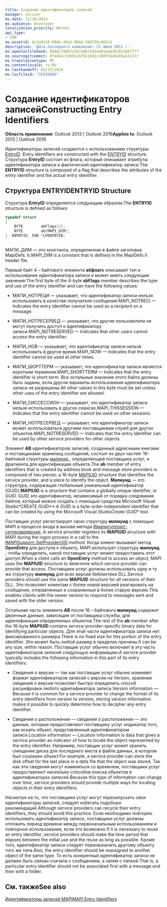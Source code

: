 ```yaml
---
title: Создание идентификаторов записей
manager: soliver
ms.date: 11/16/2014
ms.audience: Developer
localization_priority: Normal
api_type:
- COM
ms.assetid: bc2a9116-948e-4da3-96b8-26d73bcd63c4
description: 'Дата последнего изменения: 23 июля 2011 г.'
ms.openlocfilehash: 8d48c2584fa5b7e862102e401ea8165821607f77
ms.sourcegitcommit: 8fe462c32b91c87911942c188f3445e85a54137c
ms.translationtype: MT
ms.contentlocale: ru-RU
ms.lasthandoff: 04/23/2019
ms.locfileid: "32335093"
---
```

# <a name="constructing-entry-identifiers"></a><span data-ttu-id="89365-103">Создание идентификаторов записей</span><span class="sxs-lookup"><span data-stu-id="89365-103">Constructing Entry Identifiers</span></span>

  
  
<span data-ttu-id="89365-104">**Область применения**: Outlook 2013 | Outlook 2016</span><span class="sxs-lookup"><span data-stu-id="89365-104">**Applies to**: Outlook 2013 | Outlook 2016</span></span> 
  
<span data-ttu-id="89365-105">Идентификаторы записей создаются с использованием структуры [EntryID](entryid.md) .</span><span class="sxs-lookup"><span data-stu-id="89365-105">Entry identifiers are constructed with the [ENTRYID](entryid.md) structure.</span></span> <span data-ttu-id="89365-106">Структура **EntryID** состоит из флага, который описывает атрибуты идентификатора записи и фактический идентификатор записи.</span><span class="sxs-lookup"><span data-stu-id="89365-106">The **ENTRYID** structure is composed of a flag that describes the attributes of the entry identifier and the actual entry identifier.</span></span> 
  
## <a name="entryid-structure"></a><span data-ttu-id="89365-107">Структура ENTRYID</span><span class="sxs-lookup"><span data-stu-id="89365-107">ENTRYID Structure</span></span>

<span data-ttu-id="89365-108">Структура **EntryID** определяется следующим образом:</span><span class="sxs-lookup"><span data-stu-id="89365-108">The **ENTRYID** structure is defined as follows:</span></span> 
  
```cpp
typedef struct
{
    BYTE        abFlags[4];
    BYTE        ab[MAPI_DIM];
}  ENTRYID, FAR *LPENTRYID;
 
```

<span data-ttu-id="89365-109">МАПИ_ДИМ — это константа, определенная в файле заголовка MapiDefs. h.</span><span class="sxs-lookup"><span data-stu-id="89365-109">MAPI_DIM is a constant that is defined in the MapiDefs.h header file.</span></span> 
  
<span data-ttu-id="89365-110">Первый байт 4 – байтового элемента **абфлагс** описывает тип и использование идентификатора записи и может иметь следующие значения:</span><span class="sxs-lookup"><span data-stu-id="89365-110">The first byte of the 4-byte **abFlags** member describes the type and use of the entry identifier and can have the following values:</span></span> 
  
- <span data-ttu-id="89365-111">МАПИ_НОТРЕЦИ — указывает, что идентификатор записи нельзя использовать в качестве получателя сообщения.</span><span class="sxs-lookup"><span data-stu-id="89365-111">MAPI_NOTRECI — Indicates the entry identifier cannot be used as a recipient on a message.</span></span>
    
- <span data-ttu-id="89365-112">МАПИ_НОТРЕСЕРВЕД — указывает, что другие пользователи не могут получить доступ к идентификатору записи.</span><span class="sxs-lookup"><span data-stu-id="89365-112">MAPI_NOTRESERVED — Indicates that other users cannot access the entry identifier.</span></span>
    
- <span data-ttu-id="89365-113">МАПИ_НОВ — указывает, что идентификатор записи нельзя использовать в другое время.</span><span class="sxs-lookup"><span data-stu-id="89365-113">MAPI_NOW — Indicates that the entry identifier cannot be used at other times.</span></span>
    
- <span data-ttu-id="89365-114">МАПИ_ШОРТТЕРМ — указывает, что идентификатор записи является коротким термином.</span><span class="sxs-lookup"><span data-stu-id="89365-114">MAPI_SHORTTERM — Indicates that the entry identifier is short-term.</span></span> <span data-ttu-id="89365-115">Все остальные значения этого байта должны быть заданы, если другие варианты использования идентификатора записи не разрешены.</span><span class="sxs-lookup"><span data-stu-id="89365-115">All other values in this byte must be set unless other uses of the entry identifier are allowed.</span></span>
    
- <span data-ttu-id="89365-116">МАПИ_СИССЕССИОН — указывает, что идентификатор записи нельзя использовать в других сеансах.</span><span class="sxs-lookup"><span data-stu-id="89365-116">MAPI_THISSESSION — Indicates that the entry identifier cannot be used on other sessions.</span></span>
    
- <span data-ttu-id="89365-117">МАПИ_НОТРЕСЕРВЕД — указывает, что идентификатор записи может использоваться другими поставщиками служб для других объектов.</span><span class="sxs-lookup"><span data-stu-id="89365-117">MAPI_NOTRESERVED — Indicates that the entry identifier can be used by other service providers for other objects.</span></span>
    
<span data-ttu-id="89365-118">Элемент **AB** идентификаторов записей, созданный адресными книгами и поставщиками хранилищ сообщений, состоит из двух частей: 16-байтовой структуры [мапиуид](mapiuid.md) , определяющей поставщика услуг, и фрагмента для идентификации объекта.</span><span class="sxs-lookup"><span data-stu-id="89365-118">The **ab** member of entry identifiers that is created by address book and message store providers is composed of two pieces: a 16-byte [MAPIUID](mapiuid.md) structure that identifies the service provider, and a piece to identify the object.</span></span> <span data-ttu-id="89365-119">**Мапиуид** — это структура, содержащая глобальный уникальный идентификатор (GUID).</span><span class="sxs-lookup"><span data-stu-id="89365-119">**MAPIUID** is a structure that contains a globally unique identifier, or GUID.</span></span> <span data-ttu-id="89365-120">GUID это идентификатор, независимый от порядка следования байтов, который можно создать с помощью средства Microsoft Visual Studio\*CREATE GUID\*\*.</span><span class="sxs-lookup"><span data-stu-id="89365-120">A GUID is a byte-order-independent identifier that can be created by using the Microsoft Visual Studio*Create GUID*\* tool.</span></span> 
  
<span data-ttu-id="89365-121">Поставщик услуг регистрирует свою структуру **мапиуид** с помощью MAPI в процессе входа в вызове метода [Имаписуппорт:: сетпровидеруид](imapisupport-setprovideruid.md) .</span><span class="sxs-lookup"><span data-stu-id="89365-121">A service provider registers its **MAPIUID** structure with MAPI during the logon process in a call to the [IMAPISupport::SetProviderUID](imapisupport-setprovideruid.md) method.</span></span> <span data-ttu-id="89365-122">Когда клиент вызывает метод **OpenEntry** для доступа к объекту, MAPI использует структуру **мапиуид** , чтобы определить, какой поставщик услуг может предоставить этот доступ.</span><span class="sxs-lookup"><span data-stu-id="89365-122">When a client calls an **OpenEntry** method to access an object, MAPI uses the **MAPIUID** structure to determine which service provider can provide that access.</span></span> <span data-ttu-id="89365-123">Поставщики услуг должны использовать одну и ту же структуру **мапиуид** для всех версий библиотеки DLL.</span><span class="sxs-lookup"><span data-stu-id="89365-123">Service providers should use the same **MAPIUID** structure for all versions of their DLL.</span></span> <span data-ttu-id="89365-124">Это позволяет клиентам с более новой версией реагировать на сообщения, отправленные и сохраненные в более старую версию.</span><span class="sxs-lookup"><span data-stu-id="89365-124">This enables clients with the newer version to respond to messages sent and saved with the older version.</span></span> 
  
<span data-ttu-id="89365-125">Остальная часть элемента **AB** после 16 – байтового **мапиуид** содержит двоичные данные, зависящие от поставщика службы, для идентификации определенных объектов.</span><span class="sxs-lookup"><span data-stu-id="89365-125">The rest of the **ab** member after the 16-byte **MAPIUID** contains service-provider-specific binary data for identifying particular objects.</span></span> <span data-ttu-id="89365-126">Для этой части идентификатора записи нет фиксированного размера.</span><span class="sxs-lookup"><span data-stu-id="89365-126">There is no fixed size for this portion of the entry identifier.</span></span> <span data-ttu-id="89365-127">Это может быть любой размер в пределах причины.</span><span class="sxs-lookup"><span data-stu-id="89365-127">It can be any size, within reason.</span></span> <span data-ttu-id="89365-128">Поставщик услуг обычно включает в эту часть идентификаторов записей следующую информацию:</span><span class="sxs-lookup"><span data-stu-id="89365-128">A service provider typically includes the following information in this part of its entry identifiers:</span></span> 
  
- <span data-ttu-id="89365-129">Сведения о версии — так как поставщик услуг обычно изменяет формат идентификаторов записей с версии на Version, хранение сведений о версии позволяет быстро определить способ расшифровки любого идентификатора записи.</span><span class="sxs-lookup"><span data-stu-id="89365-129">Version information — Because it is common for a service provider to change the format of its entry identifiers from version to version, storing version information makes it possible to quickly determine how to decipher any entry identifier.</span></span>
    
- <span data-ttu-id="89365-130">Сведения о расположении — сведения о расположении — это данные, которые предоставляют поставщику услуг индикатор того, как искать объект, представленный идентификатором записи.</span><span class="sxs-lookup"><span data-stu-id="89365-130">Location information — Location information is data that gives a service provider an indicator of how to locate the object represented by the entry identifier.</span></span> <span data-ttu-id="89365-131">Например, поставщик услуг может хранить смещение диска для последнего места в файле данных, в котором был сохранен объект.</span><span class="sxs-lookup"><span data-stu-id="89365-131">For example, a service provider can store the disk offset for the last place in a data file that the object was stored.</span></span> <span data-ttu-id="89365-132">Так как эти сведения могут изменяться со временем, поставщики услуг предоставляют несколько способов поиска объектов в идентификаторах записей.</span><span class="sxs-lookup"><span data-stu-id="89365-132">Because this type of information can change over time, service providers should provide multiple ways for locating objects in their entry identifiers.</span></span>
    
<span data-ttu-id="89365-133">Несмотря на то, что поставщики услуг могут перезапускать свои идентификаторы записей, следует избегать подобных рекомендаций.</span><span class="sxs-lookup"><span data-stu-id="89365-133">Although service providers can recycle their entry identifiers, they should avoid this practice.</span></span> <span data-ttu-id="89365-134">Если необходимо повторно использовать идентификатор записи, поставщики услуг должны отложить период времени между первоначальным использованием и повторное использование, если это возможно.</span><span class="sxs-lookup"><span data-stu-id="89365-134">If it is necessary to reuse an entry identifier, service providers should make the time period that elapses between the initial use and the reuse as long as possible.</span></span> <span data-ttu-id="89365-135">Кроме того, идентификатор записи следует переназначить другому объекту того же типа.</span><span class="sxs-lookup"><span data-stu-id="89365-135">Also, the entry identifier should be reassigned to another object of the same type.</span></span> <span data-ttu-id="89365-136">То есть конкретный идентификатор записи не должен быть связан сначала с сообщением, а затем с папкой.</span><span class="sxs-lookup"><span data-stu-id="89365-136">That is, a particular entry identifier should not be associated first with a message and then with a folder.</span></span>
  
## <a name="see-also"></a><span data-ttu-id="89365-137">См. также</span><span class="sxs-lookup"><span data-stu-id="89365-137">See also</span></span>



[<span data-ttu-id="89365-138">Идентификаторы записей MAPI</span><span class="sxs-lookup"><span data-stu-id="89365-138">MAPI Entry Identifiers</span></span>](mapi-entry-identifiers.md)


